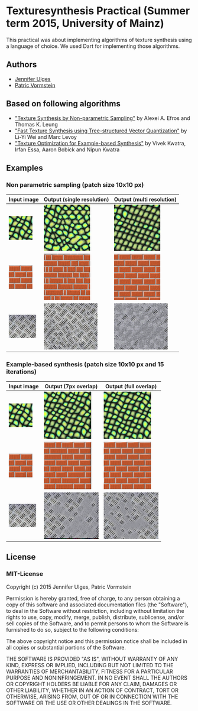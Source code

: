 # Texturesynthesis Practical (Summer term 2015, University of Mainz)

This practical was about implementing algorithms of texture synthesis using a language of choice. We used Dart for implementing those algorithms.

## Authors
* [Jennifer Ulges](https://github.com/julges)
* [Patric Vormstein](https://github.com/pvormste)

## Based on following algorithms

* ["Texture Synthesis by Non-parametric Sampling"](https://www.eecs.berkeley.edu/Research/Projects/CS/vision/papers/efros-iccv99.pdf) by Alexei A. Efros and Thomas K. Leung
* ["Fast Texture Synthesis using Tree-structured Vector Quantization"](https://graphics.stanford.edu/papers/texture-synthesis-sig00/texture.pdf) by Li-Yi Wei and Marc Levoy
* ["Texture Optimization for Example-based Synthesis"](http://physbam.stanford.edu/~kwatra//publications/TO/TO-final.pdf) by Vivek Kwatra, Irfan Essa, Aaron Bobick and Nipun Kwatra

## Examples

### Non parametric sampling (patch size 10x10 px)

| Input image   | Output (single resolution) | Output (multi resolution)  |
| ------------- |---------------| ------|
| <img src="https://raw.githubusercontent.com/pvormste/ts-practical/master/web/images/simple.jpg">      | <img src="https://raw.githubusercontent.com/pvormste/ts-practical/master/examples/nonparametric/single/simple_10x10.png"> | <img src="https://raw.githubusercontent.com/pvormste/ts-practical/master/examples/nonparametric/multi/simple_10x10.png"> |
| <img src="https://raw.githubusercontent.com/pvormste/ts-practical/master/web/images/wall.png">      | <img src="https://raw.githubusercontent.com/pvormste/ts-practical/master/examples/nonparametric/single/wall_10x10.png">      |   <img src="https://raw.githubusercontent.com/pvormste/ts-practical/master/examples/nonparametric/multi/wall_10x10.png"> |
| <img src="https://raw.githubusercontent.com/pvormste/ts-practical/master/web/images/metal_small.png"> | <img src="https://raw.githubusercontent.com/pvormste/ts-practical/master/examples/nonparametric/single/metal_10x10.png">      |    <img src="https://raw.githubusercontent.com/pvormste/ts-practical/master/examples/nonparametric/multi/metal_10x10.png"> |

### Example-based synthesis (patch size 10x10 px and 15 iterations)

| Input image   | Output (7px overlap) | Output (full overlap)  |
| ------------- |---------------| ------|
| <img src="https://raw.githubusercontent.com/pvormste/ts-practical/master/web/images/simple.jpg">      | <img src="https://raw.githubusercontent.com/pvormste/ts-practical/master/examples/examplebased/seven_px/simple_10x10.png"> | <img src="https://raw.githubusercontent.com/pvormste/ts-practical/master/examples/examplebased/full_overlap/simple_10x10.png"> |
| <img src="https://raw.githubusercontent.com/pvormste/ts-practical/master/web/images/wall.png">      | <img src="https://raw.githubusercontent.com/pvormste/ts-practical/master/examples/examplebased/seven_px/wall_10x10.png">      |   <img src="https://raw.githubusercontent.com/pvormste/ts-practical/master/examples/examplebased/full_overlap/wall_10x10.png"> |
| <img src="https://raw.githubusercontent.com/pvormste/ts-practical/master/web/images/metal_small.png"> | <img src="https://raw.githubusercontent.com/pvormste/ts-practical/master/examples/examplebased/seven_px/metal_10x10.png">      |    <img src="https://raw.githubusercontent.com/pvormste/ts-practical/master/examples/examplebased/full_overlap/metal_10x10.png"> |

## License

### MIT-License

Copyright (c) 2015 Jennifer Ulges, Patric Vormstein

Permission is hereby granted, free of charge, to any person obtaining a copy
of this software and associated documentation files (the "Software"), to deal
in the Software without restriction, including without limitation the rights
to use, copy, modify, merge, publish, distribute, sublicense, and/or sell
copies of the Software, and to permit persons to whom the Software is
furnished to do so, subject to the following conditions:

The above copyright notice and this permission notice shall be included in
all copies or substantial portions of the Software.

THE SOFTWARE IS PROVIDED "AS IS", WITHOUT WARRANTY OF ANY KIND, EXPRESS OR
IMPLIED, INCLUDING BUT NOT LIMITED TO THE WARRANTIES OF MERCHANTABILITY,
FITNESS FOR A PARTICULAR PURPOSE AND NONINFRINGEMENT. IN NO EVENT SHALL THE
AUTHORS OR COPYRIGHT HOLDERS BE LIABLE FOR ANY CLAIM, DAMAGES OR OTHER
LIABILITY, WHETHER IN AN ACTION OF CONTRACT, TORT OR OTHERWISE, ARISING FROM,
OUT OF OR IN CONNECTION WITH THE SOFTWARE OR THE USE OR OTHER DEALINGS IN
THE SOFTWARE.